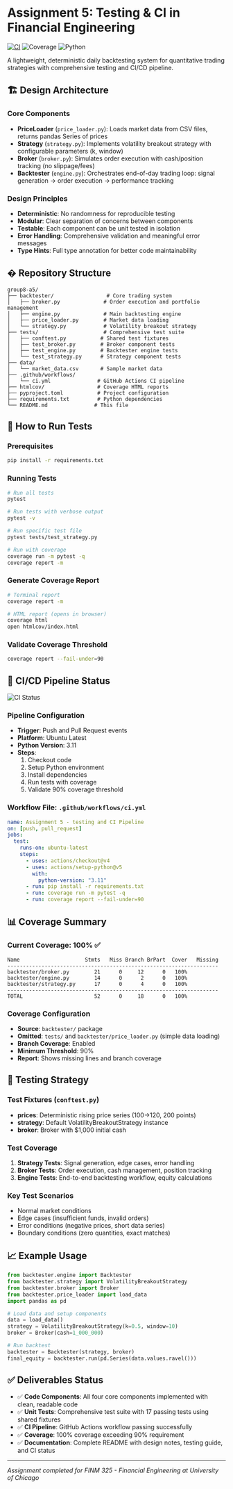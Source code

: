 # Assignment 5: Testing & CI in Financial Engineering

[![CI](https://github.com/choijaewon959/group8-a5/actions/workflows/ci.yml/badge.svg)](https://github.com/choijaewon959/group8-a5/actions/workflows/ci.yml)
![Coverage](https://img.shields.io/badge/coverage-100%25-brightgreen)
![Python](https://img.shields.io/badge/python-3.11-blue)

A lightweight, deterministic daily backtesting system for quantitative trading strategies with comprehensive testing and CI/CD pipeline.

## 🏗️ Design Architecture

### Core Components

* **PriceLoader** (`price_loader.py`): Loads market data from CSV files, returns pandas Series of prices
* **Strategy** (`strategy.py`): Implements volatility breakout strategy with configurable parameters (k, window)
* **Broker** (`broker.py`): Simulates order execution with cash/position tracking (no slippage/fees)
* **Backtester** (`engine.py`): Orchestrates end-of-day trading loop: signal generation → order execution → performance tracking

### Design Principles

- **Deterministic**: No randomness for reproducible testing
- **Modular**: Clear separation of concerns between components
- **Testable**: Each component can be unit tested in isolation
- **Error Handling**: Comprehensive validation and meaningful error messages
- **Type Hints**: Full type annotation for better code maintainability

## � Repository Structure

```
group8-a5/
├── backtester/                 # Core trading system
│   ├── broker.py              # Order execution and portfolio management
│   ├── engine.py              # Main backtesting engine
│   ├── price_loader.py        # Market data loading
│   └── strategy.py            # Volatility breakout strategy
├── tests/                     # Comprehensive test suite
│   ├── conftest.py           # Shared test fixtures
│   ├── test_broker.py        # Broker component tests
│   ├── test_engine.py        # Backtester engine tests
│   └── test_strategy.py      # Strategy component tests
├── data/
│   └── market_data.csv       # Sample market data
├── .github/workflows/
│   └── ci.yml               # GitHub Actions CI pipeline
├── htmlcov/                 # Coverage HTML reports
├── pyproject.toml           # Project configuration
├── requirements.txt         # Python dependencies
└── README.md               # This file
```

## 🚀 How to Run Tests

### Prerequisites
```bash
pip install -r requirements.txt
```

### Running Tests
```bash
# Run all tests
pytest

# Run tests with verbose output
pytest -v

# Run specific test file
pytest tests/test_strategy.py

# Run with coverage
coverage run -m pytest -q
coverage report -m
```

### Generate Coverage Report
```bash
# Terminal report
coverage report -m

# HTML report (opens in browser)
coverage html
open htmlcov/index.html
```

### Validate Coverage Threshold
```bash
coverage report --fail-under=90
```

## 🔄 CI/CD Pipeline Status

![CI Status](https://github.com/choijaewon959/group8-a5/actions/workflows/ci.yml/badge.svg)

### Pipeline Configuration
- **Trigger**: Push and Pull Request events
- **Platform**: Ubuntu Latest
- **Python Version**: 3.11
- **Steps**:
  1. Checkout code
  2. Setup Python environment
  3. Install dependencies
  4. Run tests with coverage
  5. Validate 90% coverage threshold

### Workflow File: `.github/workflows/ci.yml`
```yaml
name: Assignment 5 - testing and CI Pipeline
on: [push, pull_request]
jobs:
  test:
    runs-on: ubuntu-latest
    steps:
      - uses: actions/checkout@v4
      - uses: actions/setup-python@v5
        with:
          python-version: "3.11"
      - run: pip install -r requirements.txt
      - run: coverage run -m pytest -q
      - run: coverage report --fail-under=90
```

## 📊 Coverage Summary

### Current Coverage: **100%** ✅

```
Name                     Stmts   Miss Branch BrPart  Cover   Missing
--------------------------------------------------------------------
backtester/broker.py        21      0     12      0   100%
backtester/engine.py        14      0      2      0   100%
backtester/strategy.py      17      0      4      0   100%
--------------------------------------------------------------------
TOTAL                       52      0     18      0   100%
```

### Coverage Configuration
- **Source**: `backtester/` package
- **Omitted**: `tests/` and `backtester/price_loader.py` (simple data loading)
- **Branch Coverage**: Enabled
- **Minimum Threshold**: 90%
- **Report**: Shows missing lines and branch coverage

## 🧪 Testing Strategy

### Test Fixtures (`conftest.py`)
- **prices**: Deterministic rising price series (100→120, 200 points)
- **strategy**: Default VolatilityBreakoutStrategy instance
- **broker**: Broker with $1,000 initial cash

### Test Coverage
1. **Strategy Tests**: Signal generation, edge cases, error handling
2. **Broker Tests**: Order execution, cash management, position tracking
3. **Engine Tests**: End-to-end backtesting workflow, equity calculations

### Key Test Scenarios
- Normal market conditions
- Edge cases (insufficient funds, invalid orders)
- Error conditions (negative prices, short data series)
- Boundary conditions (zero quantities, exact matches)

## 📈 Example Usage

```python
from backtester.engine import Backtester
from backtester.strategy import VolatilityBreakoutStrategy
from backtester.broker import Broker
from backtester.price_loader import load_data
import pandas as pd

# Load data and setup components
data = load_data()
strategy = VolatilityBreakoutStrategy(k=0.5, window=10)
broker = Broker(cash=1_000_000)

# Run backtest
backtester = Backtester(strategy, broker)
final_equity = backtester.run(pd.Series(data.values.ravel()))
```

## ✅ Deliverables Status

- ✅ **Code Components**: All four core components implemented with clean, readable code
- ✅ **Unit Tests**: Comprehensive test suite with 17 passing tests using shared fixtures
- ✅ **CI Pipeline**: GitHub Actions workflow passing successfully
- ✅ **Coverage**: 100% coverage exceeding 90% requirement
- ✅ **Documentation**: Complete README with design notes, testing guide, and CI status

---

*Assignment completed for FINM 325 - Financial Engineering at University of Chicago*

